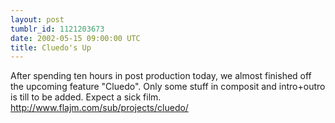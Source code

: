 ```yaml
---
layout: post
tumblr_id: 1121203673  
date: 2002-05-15 09:00:00 UTC
title: Cluedo's Up
---
```


After spending ten hours in post production today, we almost finished off the upcoming feature "Cluedo". Only some stuff in composit and intro+outro is till to be added. Expect a sick film.
<br/>
http://www.flajm.com/sub/projects/cluedo/
